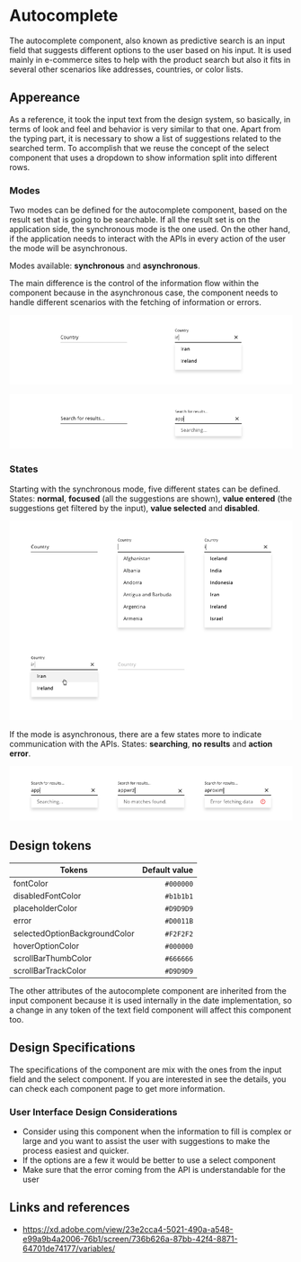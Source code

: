 # Autocomplete

The autocomplete component, also known as predictive search is an input field that suggests different options to the user based on his input. It is used mainly in e-commerce sites to help with the product search but also it fits in several other scenarios like addresses, countries, or color lists.

## Appereance

As a reference, it took the input text from the design system, so basically, in terms of look and feel and behavior is very similar to that one. Apart from the typing part, it is necessary to show a list of suggestions related to the searched term. To accomplish that we reuse the concept of the select component that uses a dropdown to show information split into different rows.

### Modes

Two modes can be defined for the autocomplete component, based on the result set that is going to be searchable.
If all the result set is on the application side, the synchronous mode is the one used.
On the other hand, if the application needs to interact with the APIs in every action of the user the mode will be asynchronous.

Modes available: **synchronous** and **asynchronous**.

The main difference is the control of the information flow within the component because in the asynchronous case, the component needs to handle different scenarios with the fetching of information or errors.

![Autocomplete modes (synchronous)](images/autocomplete_mode_sync.png)

![Autocomplete modes (asynchronous)](images/autocomplete_mode_async.png)

### States

Starting with the synchronous mode, five different states can be defined.
States: **normal**, **focused** (all the suggestions are shown), **value entered** (the suggestions get filtered by the input), **value selected** and **disabled**.

![Autocomplete states (synchronous)](images/autocomplete_states_sync.png)

If the mode is asynchronous, there are a few states more to indicate communication with the APIs.
States: **searching**, **no results** and **action error**.

![Autocomplete states (asynchronous)](images/autocomplete_states_async.png)

## Design tokens

| Tokens                        | Default value |
| ----------------------------- | ------------: |
| fontColor                     |     `#000000` |
| disabledFontColor             |     `#b1b1b1` |
| placeholderColor              |     `#D9D9D9` |
| error                         |     `#D0011B` |
| selectedOptionBackgroundColor |     `#F2F2F2` |
| hoverOptionColor              |     `#000000` |
| scrollBarThumbColor           |     `#666666` |
| scrollBarTrackColor           |     `#D9D9D9` |

The other attributes of the autocomplete component are inherited from the input component because it is used internally in the date implementation, so a change in any token of the text field component will affect this component too.

## Design Specifications

The specifications of the component are mix with the ones from the input field and the select component. If you are interested in see the details, you can check each component page to get more information.

### User Interface Design Considerations

- Consider using this component when the information to fill is complex or large and you want to assist the user with suggestions to make the process easiest and quicker.
- If the options are a few it would be better to use a select component
- Make sure that the error coming from the API is understandable for the user

## Links and references

- https://xd.adobe.com/view/23e2cca4-5021-490a-a548-e99a9b4a2006-76b1/screen/736b626a-87bb-42f4-8871-64701de74177/variables/

